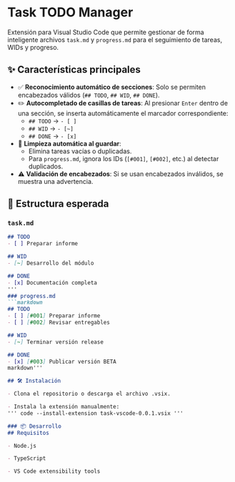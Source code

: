 # Task TODO Manager

Extensión para Visual Studio Code que permite gestionar de forma inteligente archivos `task.md` y `progress.md` para el seguimiento de tareas, WIDs y progreso.

## ✨ Características principales

- ✅ **Reconocimiento automático de secciones**: Solo se permiten encabezados válidos (`## TODO`, `## WID`, `## DONE`).
- ✏️ **Autocompletado de casillas de tareas**: Al presionar `Enter` dentro de una sección, se inserta automáticamente el marcador correspondiente:
  - `## TODO` → `- [ ]`
  - `## WID`  → `- [~]`
  - `## DONE` → `- [x]`
- 🧹 **Limpieza automática al guardar**:
  - Elimina tareas vacías o duplicadas.
  - Para `progress.md`, ignora los IDs (`[#001]`, `[#002]`, etc.) al detectar duplicados.
- ⚠️ **Validación de encabezados**: Si se usan encabezados inválidos, se muestra una advertencia.

## 📁 Estructura esperada

### `task.md`
```markdown
## TODO
- [ ] Preparar informe

## WID
- [~] Desarrollo del módulo

## DONE
- [x] Documentación completa
''' 
### progress.md
```markdown
## TODO
- [ ] [#001] Preparar informe
- [ ] [#002] Revisar entregables

## WID 
- [~] Terminar versión release

## DONE
- [x] [#003] Publicar versión BETA
markdown'''

## 🛠️ Instalación

- Clona el repositorio o descarga el archivo .vsix.

- Instala la extensión manualmente:
''' code --install-extension task-vscode-0.0.1.vsix '''

### 📦 Desarrollo
## Requisitos

- Node.js

- TypeScript

- VS Code extensibility tools
